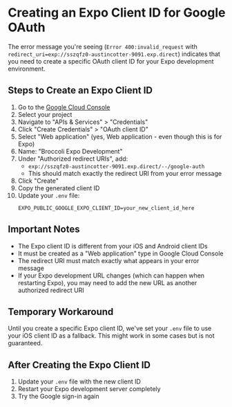 # Creating an Expo Client ID for Google OAuth

The error message you're seeing (`Error 400:invalid_request` with `redirect_uri=exp://sszqfz0-austincotter-9091.exp.direct`) indicates that you need to create a specific OAuth client ID for your Expo development environment.

## Steps to Create an Expo Client ID

1. Go to the [Google Cloud Console](https://console.cloud.google.com/)
2. Select your project
3. Navigate to "APIs & Services" > "Credentials"
4. Click "Create Credentials" > "OAuth client ID"
5. Select "Web application" (yes, Web application - even though this is for Expo)
6. Name: "Broccoli Expo Development"
7. Under "Authorized redirect URIs", add:
   - `exp://sszqfz0-austincotter-9091.exp.direct/--/google-auth`
   - This should match exactly the redirect URI from your error message
8. Click "Create"
9. Copy the generated client ID
10. Update your `.env` file:
    ```
    EXPO_PUBLIC_GOOGLE_EXPO_CLIENT_ID=your_new_client_id_here
    ```

## Important Notes

- The Expo client ID is different from your iOS and Android client IDs
- It must be created as a "Web application" type in Google Cloud Console
- The redirect URI must match exactly what appears in your error message
- If your Expo development URL changes (which can happen when restarting Expo), you may need to add the new URL as another authorized redirect URI

## Temporary Workaround

Until you create a specific Expo client ID, we've set your `.env` file to use your iOS client ID as a fallback. This might work in some cases but is not guaranteed.

## After Creating the Expo Client ID

1. Update your `.env` file with the new client ID
2. Restart your Expo development server completely
3. Try the Google sign-in again 